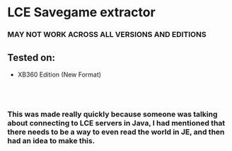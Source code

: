 # LCE Savegame extractor

### MAY NOT WORK ACROSS ALL VERSIONS AND EDITIONS

## Tested on:
- XB360 Edition (New Format)

<br>
<br>

### This was made really quickly because someone was talking about connecting to LCE servers in Java, I had mentioned that there needs to be a way to even read the world in JE, and then had an idea to make this.
